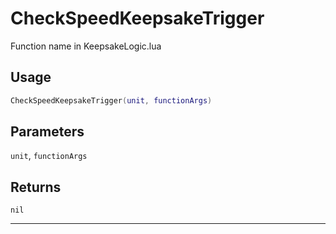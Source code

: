 # CheckSpeedKeepsakeTrigger
Function name in KeepsakeLogic.lua
## Usage
```lua
CheckSpeedKeepsakeTrigger(unit, functionArgs)
```
## Parameters
`unit`, `functionArgs`
## Returns
`nil`

---
